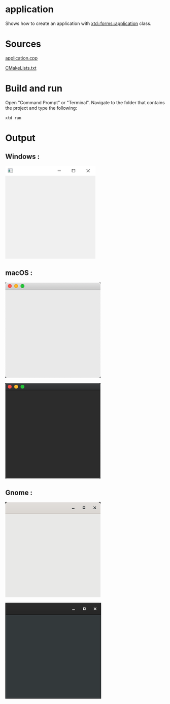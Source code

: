 # application

Shows how to create an application with  [xtd::forms::application](../../../xtd.forms/include/xtd/forms/application.hpp) class.

# Sources

[application.cpp](application.cpp)

[CMakeLists.txt](CMakeLists.txt)

# Build and run

Open "Command Prompt" or "Terminal". Navigate to the folder that contains the project and type the following:

```shell
xtd run
```

# Output

## Windows :

![Screenshot](../../../docs/pictures/examples/application_w.png)

## macOS :

![Screenshot](../../../docs/pictures/examples/application_m.png)

![Screenshot](../../../docs/pictures/examples/application_md.png)

## Gnome :

![Screenshot](../../../docs/pictures/examples/application_g.png)

![Screenshot](../../../docs/pictures/examples/application_gd.png)
